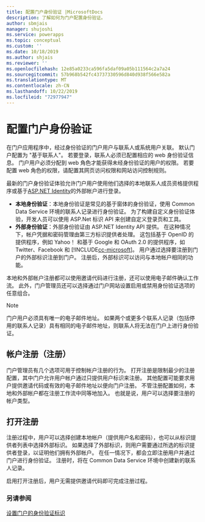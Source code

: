 ```yaml
---
title: 配置门户身份验证 |MicrosoftDocs
description: 了解如何为门户配置身份验证。
author: sbmjais
manager: shujoshi
ms.service: powerapps
ms.topic: conceptual
ms.custom: ''
ms.date: 10/18/2019
ms.author: shjais
ms.reviewer: ''
ms.openlocfilehash: 12e85a0233ca596fa5daf09a05b111564c2a7a24
ms.sourcegitcommit: 57b968b542fc43737330596d840d938f566e582a
ms.translationtype: MT
ms.contentlocale: zh-CN
ms.lasthandoff: 10/22/2019
ms.locfileid: "72977947"
---
```

# <a name="configure-portal-authentication"></a>配置门户身份验证

在门户应用程序中，经过身份验证的门户用户与联系人或系统用户关联。 默认门户配置为 "基于联系人"。 若要登录，联系人必须已配置相应的 web 身份验证信息。 门户用户必须分配到 web 角色才能获得未经身份验证的用户的权限。 若要配置 web 角色的权限，请配置其网页访问权限和网站访问控制规则。

最新的门户身份验证体验允许门户用户使用他们选择的本地联系人成员资格提供程序或基于[ASP.NET Identity](http://www.asp.net/identity)的外部帐户进行登录。   

- **本地身份验证**：本地身份验证是常见的基于窗体的身份验证，使用 Common Data Service 环境的联系人记录进行身份验证。 为了构建自定义身份验证体验，开发人员可以使用 ASP.Net 标识 API 来创建自定义登录页和工具。
- **外部身份验证**：外部身份验证由 ASP.NET Identity API 提供。 在这种情况下，帐户凭据和密码管理由第三方标识提供者处理。 这包括基于 OpenID 的提供程序，例如 Yahoo！ 和基于 Google 和 OAuth 2.0 的提供程序，如 Twitter、Facebook 和 [!INCLUDE[cc-microsoft](../../../includes/cc-microsoft.md)]。 用户通过选择要注册到门户的外部标识注册到门户。 注册后，外部标识可以访问与本地帐户相同的功能。 

本地和外部帐户注册都可以使用邀请代码进行注册，还可以使用电子邮件确认工作流。 此外，门户管理员还可以选择通过门户网站设置启用或禁用身份验证选项的任意组合。

> [!NOTE]
> 门户用户必须具有唯一的电子邮件地址。 如果两个或更多个联系人记录（包括停用的联系人记录）具有相同的电子邮件地址，则联系人将无法在门户上进行身份验证。

## <a name="account-sign-up-registration"></a>帐户注册（注册）

门户管理员有几个选项可用于控制帐户注册的行为。 打开注册是限制最少的注册配置，其中门户允许用户帐户通过只提供用户标识来注册。 其他配置可能要求用户提供邀请代码或有效的电子邮件地址以便向门户注册。 不管注册配置如何，本地和外部帐户都在注册工作流中同等地加入。 也就是说，用户可以选择要注册的帐户类型。

## <a name="open-registration"></a>打开注册

注册过程中，用户可以选择创建本地帐户（提供用户名和密码），也可以从标识提供者列表中选择外部标识。 如果选择了外部标识，则用户需要通过所选的标识提供者登录，以证明他们拥有外部帐户。 在任一情况下，都会立即注册用户并通过门户进行身份验证。 注册时，将在 Common Data Service 环境中创建新的联系人记录。

启用打开注册后，用户无需提供邀请代码即可完成注册过程。

### <a name="see-also"></a>另请参阅

[设置门户的身份验证标识](set-authentication-identity.md)  
